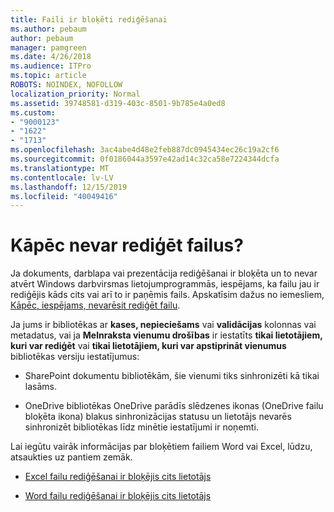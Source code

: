 ```yaml
---
title: Faili ir bloķēti rediģēšanai
ms.author: pebaum
author: pebaum
manager: pamgreen
ms.date: 4/26/2018
ms.audience: ITPro
ms.topic: article
ROBOTS: NOINDEX, NOFOLLOW
localization_priority: Normal
ms.assetid: 39748581-d319-403c-8501-9b785e4a0ed8
ms.custom:
- "9000123"
- "1622"
- "1713"
ms.openlocfilehash: 3ac4abe4d48e2feb887dc0945434ec26c19a2cf6
ms.sourcegitcommit: 0f0186044a3597e42ad14c32ca58e7224344dcfa
ms.translationtype: MT
ms.contentlocale: lv-LV
ms.lasthandoff: 12/15/2019
ms.locfileid: "40049416"
---
```

# <a name="why-cant-i-edit-files"></a>Kāpēc nevar rediģēt failus?

Ja dokuments, darblapa vai prezentācija rediģēšanai ir bloķēta un to nevar atvērt Windows darbvirsmas lietojumprogrammās, iespējams, ka failu jau ir rediģējis kāds cits vai arī to ir paņēmis fails. Apskatīsim dažus no iemesliem, [Kāpēc, iespējams, nevarēsit rediģēt failu](https://support.office.com/article/why-can-t-i-edit-this-file-97315f48-aa5e-49d3-a4ae-a14b73daf87b).

Ja jums ir bibliotēkas ar **kases, nepieciešams** vai **validācijas** kolonnas vai metadatus, vai ja **Melnraksta vienumu drošības** ir iestatīts **tikai lietotājiem, kuri var rediģēt** vai **tikai lietotājiem, kuri var apstiprināt vienumus** bibliotēkas versiju iestatījumus:

- SharePoint dokumentu bibliotēkām, šie vienumi tiks sinhronizēti kā tikai lasāms.

- OneDrive bibliotēkas OneDrive parādīs slēdzenes ikonas (OneDrive failu bloķēta ikona) blakus sinhronizācijas statusu un lietotājs nevarēs sinhronizēt bibliotēkas līdz minētie iestatījumi ir noņemti. 

Lai iegūtu vairāk informācijas par bloķētiem failiem Word vai Excel, lūdzu, atsaukties uz pantiem zemāk.

- [Excel failu rediģēšanai ir bloķējis cits lietotājs](https://support.office.com/article/Excel-file-is-locked-for-editing-by-another-user-6fa93887-2c2c-45f0-abcc-31b04aed68b3)

- [Word failu rediģēšanai ir bloķējis cits lietotājs](https://support.microsoft.com/help/313472/the-document-is-locked-for-editing-by-another-user-error-message-when)

